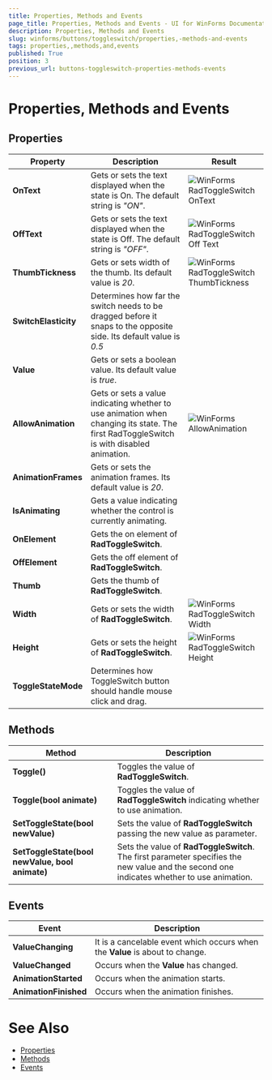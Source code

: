 ```yaml
---
title: Properties, Methods and Events
page_title: Properties, Methods and Events - UI for WinForms Documentation
description: Properties, Methods and Events
slug: winforms/buttons/toggleswitch/properties,-methods-and-events
tags: properties,,methods,and,events
published: True
position: 3
previous_url: buttons-toggleswitch-properties-methods-events
---
```


# Properties, Methods and Events



## Properties

|Property|Description|Result|
|----|----|----|
|__OnText__|Gets or sets the text displayed when the state is On. The default string is *"ON"*.|![WinForms RadToggleSwitch OnText](images/buttons-toggleswitch-properties-methods-events001.png)|
|__OffText__|Gets or sets the text displayed when the state is Off. The default string is *"OFF"*.|![WinForms RadToggleSwitch Off Text](images/buttons-toggleswitch-properties-methods-events002.png)|
|__ThumbTickness__|Gets or sets width of the thumb. Its default value is *20*.|![WinForms RadToggleSwitch ThumbTickness](images/buttons-toggleswitch-properties-methods-events003.png)|
|__SwitchElasticity__|Determines how far the switch needs to be dragged before it snaps to the opposite side. Its default value is *0.5*||
|__Value__|Gets or sets a boolean value. Its default value is *true*.||
|__AllowAnimation__|Gets or sets a value indicating whether to use animation when changing its state. The first RadToggleSwitch is with disabled animation.|![WinForms AllowAnimation](images/buttons-toggleswitch-properties-methods-events004.gif)|
|__AnimationFrames__|Gets or sets the animation frames. Its default value is *20*.||
|__IsAnimating__|Gets a value indicating whether the control is currently animating.||
|__OnElement__|Gets the on element of __RadToggleSwitch__.||
|__OffElement__|Gets the off element of __RadToggleSwitch__.||
|__Thumb__|Gets the thumb of __RadToggleSwitch__.||
|__Width__|Gets or sets the width of __RadToggleSwitch__.|![WinForms RadToggleSwitch Width](images/buttons-toggleswitch-properties-methods-events005.png) |
|__Height__|Gets or sets the height of __RadToggleSwitch__.|![WinForms RadToggleSwitch Height](images/buttons-toggleswitch-properties-methods-events006.png)|
|__ToggleStateMode__|Determines how ToggleSwitch button should handle mouse click and drag.|

## Methods

|Method|Description|
|----|----|
|__Toggle()__|Toggles the value of __RadToggleSwitch__.|
|__Toggle(bool animate)__|Toggles the value of __RadToggleSwitch__ indicating whether to use animation.|
|__SetToggleState(bool newValue)__|Sets the value of __RadToggleSwitch__ passing the new value as parameter.|
|__SetToggleState(bool newValue, bool animate)__|Sets the value of __RadToggleSwitch__. The first parameter specifies the new value and the second one indicates whether to use animation.|
         
## Events

|Event|Description|
|----|----|
|__ValueChanging__|It is a cancelable event which occurs when the __Value__ is about to change.|
|__ValueChanged__|Occurs when the __Value__ has changed.|
|__AnimationStarted__|Occurs when the animation starts.|
|__AnimationFinished__|Occurs when the animation finishes.|
            
# See Also 
* [Properties](https://docs.telerik.com/devtools/winforms/api/telerik.wincontrols.ui.radtoggleswitch.html#properties)
* [Methods](https://docs.telerik.com/devtools/winforms/api/telerik.wincontrols.ui.radtoggleswitch.html#methods)
* [Events](https://docs.telerik.com/devtools/winforms/api/telerik.wincontrols.ui.radtoggleswitch.html#events)
